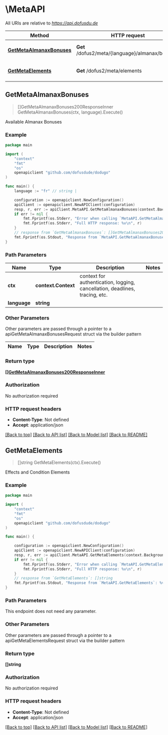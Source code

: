 # \MetaAPI

All URIs are relative to *https://api.dofusdu.de*

Method | HTTP request | Description
------------- | ------------- | -------------
[**GetMetaAlmanaxBonuses**](MetaAPI.md#GetMetaAlmanaxBonuses) | **Get** /dofus2/meta/{language}/almanax/bonuses | Available Almanax Bonuses
[**GetMetaElements**](MetaAPI.md#GetMetaElements) | **Get** /dofus2/meta/elements | Effects and Condition Elements



## GetMetaAlmanaxBonuses

> []GetMetaAlmanaxBonuses200ResponseInner GetMetaAlmanaxBonuses(ctx, language).Execute()

Available Almanax Bonuses



### Example

```go
package main

import (
    "context"
    "fmt"
    "os"
    openapiclient "github.com/dofusdude/dodugo"
)

func main() {
    language := "fr" // string | 

    configuration := openapiclient.NewConfiguration()
    apiClient := openapiclient.NewAPIClient(configuration)
    resp, r, err := apiClient.MetaAPI.GetMetaAlmanaxBonuses(context.Background(), language).Execute()
    if err != nil {
        fmt.Fprintf(os.Stderr, "Error when calling `MetaAPI.GetMetaAlmanaxBonuses``: %v\n", err)
        fmt.Fprintf(os.Stderr, "Full HTTP response: %v\n", r)
    }
    // response from `GetMetaAlmanaxBonuses`: []GetMetaAlmanaxBonuses200ResponseInner
    fmt.Fprintf(os.Stdout, "Response from `MetaAPI.GetMetaAlmanaxBonuses`: %v\n", resp)
}
```

### Path Parameters


Name | Type | Description  | Notes
------------- | ------------- | ------------- | -------------
**ctx** | **context.Context** | context for authentication, logging, cancellation, deadlines, tracing, etc.
**language** | **string** |  | 

### Other Parameters

Other parameters are passed through a pointer to a apiGetMetaAlmanaxBonusesRequest struct via the builder pattern


Name | Type | Description  | Notes
------------- | ------------- | ------------- | -------------


### Return type

[**[]GetMetaAlmanaxBonuses200ResponseInner**](GetMetaAlmanaxBonuses200ResponseInner.md)

### Authorization

No authorization required

### HTTP request headers

- **Content-Type**: Not defined
- **Accept**: application/json

[[Back to top]](#) [[Back to API list]](../README.md#documentation-for-api-endpoints)
[[Back to Model list]](../README.md#documentation-for-models)
[[Back to README]](../README.md)


## GetMetaElements

> []string GetMetaElements(ctx).Execute()

Effects and Condition Elements



### Example

```go
package main

import (
    "context"
    "fmt"
    "os"
    openapiclient "github.com/dofusdude/dodugo"
)

func main() {

    configuration := openapiclient.NewConfiguration()
    apiClient := openapiclient.NewAPIClient(configuration)
    resp, r, err := apiClient.MetaAPI.GetMetaElements(context.Background()).Execute()
    if err != nil {
        fmt.Fprintf(os.Stderr, "Error when calling `MetaAPI.GetMetaElements``: %v\n", err)
        fmt.Fprintf(os.Stderr, "Full HTTP response: %v\n", r)
    }
    // response from `GetMetaElements`: []string
    fmt.Fprintf(os.Stdout, "Response from `MetaAPI.GetMetaElements`: %v\n", resp)
}
```

### Path Parameters

This endpoint does not need any parameter.

### Other Parameters

Other parameters are passed through a pointer to a apiGetMetaElementsRequest struct via the builder pattern


### Return type

**[]string**

### Authorization

No authorization required

### HTTP request headers

- **Content-Type**: Not defined
- **Accept**: application/json

[[Back to top]](#) [[Back to API list]](../README.md#documentation-for-api-endpoints)
[[Back to Model list]](../README.md#documentation-for-models)
[[Back to README]](../README.md)

